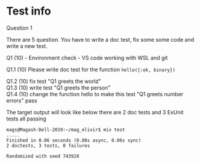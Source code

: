 
# Test info

Question 1 

There are 5 question.
You have to write a doc test, fix some some code and write a new test.


Q1 (10) - Environment check - VS code working with WSL and git 

Q1.1 (10) Please write doc test for the function ```hello({:ok, binary})```

Q1.2 (10) fix test "Q1 greets the world" <br>
Q1.3 (10) write test "Q1 greets the person" <br>
Q1.4 (10) change the function hello to make this test "Q1 greets number errors" pass <br>

The target output will look like below
 there are 2 doc tests and 3 ExUnit tests all passing 
```
mags@Magash-Dell-2019:~/mag_elixir$ mix test
.....
Finished in 0.06 seconds (0.00s async, 0.06s sync)
2 doctests, 3 tests, 0 failures

Randomized with seed 743928
```

